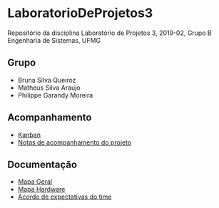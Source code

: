 # LaboratorioDeProjetos3

Repositório da disciplina Laboratório de Projetos 3, 2019-02, Grupo B
Engenharia de Sistemas, UFMG

## Grupo
- Bruna Silva Queiroz
- Matheus Silva Araujo
- Philippe Garandy Moreira

## Acompanhamento
- [Kanban](https://trello.com/b/LfSq3NW5/laborat%C3%B3rio-de-projetos-3-2019-02-grupo-b)
- [Notas de acompanhamento do projeto](acompanhamento)

## Documentação
- [Mapa Geral](https://github.com/brunasqz/LaboratorioDeProjetos3/raw/master/Documentos/Mapa_geral%20-%20O%20que%20%C3%A9%20o%20Guindaste.jpg)
- [Mapa Hardware](https://github.com/brunasqz/LaboratorioDeProjetos3/raw/master/Documentos/Mapa_hardware.jpg)
- [Acordo de expectativas do time](https://github.com/brunasqz/LaboratorioDeProjetos3/raw/master/Acordo/Declaracao_expectativas_time.pdf)